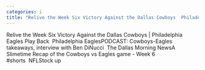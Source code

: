 ```yaml
---
categories: i
title: "Relive the Week Six Victory Against the Dallas Cowboys  Philadelphia Eagles Play Back  Philadelphia Eagles"
---
```

Relive the Week Six Victory Against the Dallas Cowboys | Philadelphia Eagles Play Back&nbsp;&nbsp;Philadelphia EaglesPODCAST: Cowboys-Eagles takeaways, interview with Ben DiNucci&nbsp;&nbsp;The Dallas Morning NewsA Slimetime Recap of the Cowboys vs Eagles game - Week 6 #shorts&nbsp;&nbsp;NFLStock up